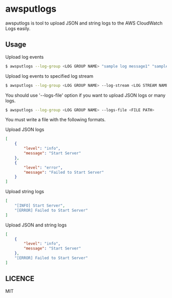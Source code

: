 # awsputlogs

awsputlogs is tool to upload JSON and string logs to the AWS CloudWatch Logs easily.

## Usage

Upload log events

```bash
$ awsputlogs --log-group <LOG GROUP NAME> "sample log message1" "sample log message2"
```

Upload log events to specified log stream

```bash
$ awsputlogs --log-group <LOG GROUP NAME> --log-stream <LOG STREAM NAME> "sample log message1"
```

You should use '--logs-file' option if you want to upload JSON logs or many logs.

```bash
$ awsputlogs --log-group <LOG GROUP NAME> --logs-file <FILE PATH>
```

You must write a file with the following formats.

Upload JSON logs

```json
[
    {
        "level": "info",
        "message": "Start Server"
    },
    {
        "level": "error",
        "message": "Failed to Start Server"
    }
]
```

Upload string logs

```json
[
    "[INFO] Start Server",
    "[ERROR] Failed to Start Server"
]
```

Upload JSON and string logs

```json
[
    {
        "level": "info",
        "message": "Start Server"
    },
    "[ERROR] Failed to Start Server"
]
```

## LICENCE

MIT
